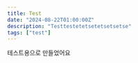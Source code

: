 ```yaml
---
title: Test
date: "2024-08-22T01:00:00Z"
description: "Testtestetetsetetsetsetse"
tags: ["test"]
---
```


테스트용으로 만들었어요
